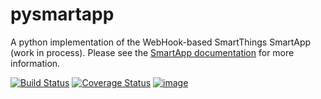 # pysmartapp
A python implementation of the WebHook-based SmartThings SmartApp (work in process).  Please see the [SmartApp documentation](https://smartthings.developer.samsung.com/develop/guides/smartapps/basics.html) for more information.

[![Build Status](https://travis-ci.org/andrewsayre/pysmartapp.svg?branch=master)](https://travis-ci.org/andrewsayre/pysmartapp)
[![Coverage Status](https://coveralls.io/repos/github/andrewsayre/pysmartapp/badge.svg?branch=master)](https://coveralls.io/github/andrewsayre/pysmartapp?branch=master)
[![image](https://img.shields.io/badge/Reviewed_by-Hound-8E64B0.svg)](https://houndci.com)